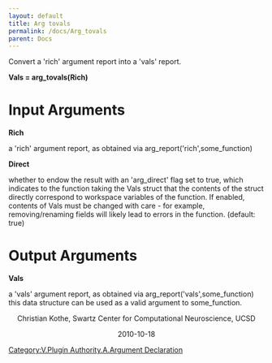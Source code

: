 ```yaml
---
layout: default
title: Arg tovals
permalink: /docs/Arg_tovals
parent: Docs
---
```


Convert a 'rich' argument report into a 'vals' report.

**Vals = arg_tovals(Rich)**

# Input Arguments

**Rich**

a 'rich' argument report, as obtained via
arg_report('rich',some_function)

**Direct**

whether to endow the result with an 'arg_direct' flag set to true,
which indicates to the function taking the Vals struct that the contents
of the struct directly correspond to workspace variables of the
function. If enabled, contents of Vals must be changed with care - for
example, removing/renaming fields will likely lead to errors in the
function. (default: true)

# Output Arguments

**Vals**

a 'vals' argument report, as obtained via
arg_report('vals',some_function) this data structure can be used as a
valid argument to some_function.

<center>

Christian Kothe, Swartz Center for Computational Neuroscience, UCSD

</center>

<center>

2010-10-18

</center>

[Category:V.Plugin Authority.A.Argument
Declaration](/Category:V.Plugin_Authority.A.Argument_Declaration "wikilink")